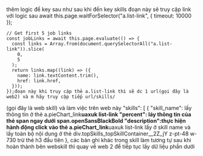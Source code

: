 thêm logic để key sau như sau khi đến key skills
đoạn này sẽ truy cập link với logic sau
await this.page.waitForSelector("a.list-link", { timeout: 10000 });

    // Get first 5 job links
    const jobLinks = await this.page.evaluate(() => {
      const links = Array.from(document.querySelectorAll("a.list-link")).slice(
        0,
        5
      );
      return links.map((link) => ({
        name: link.textContent.trim(),
        href: link.href,
      }));
    });đoạn này khi truy cập thẻ a.list-link thì sẽ dc 1 url(gọi đây là web2) và m hãy truy cập tiếp url/skills/

(gọi đây là web skill)
và làm việc trên web này
"skills": [
{
"skill_name": lấy thông tin ở thẻ a.pieChart_link**uaxuk list-link
"percent": láy thông tin của thẻ span ngay dưới span.openSansBlackBold
"description":thực hiện hành động click vào thẻ a.pieChart_link**uaxuk list-link lấy ở skill name và lấy toàn bộ nội dung ở thẻ div.topSkills_topSkillContainer\_\_2Z_jY z-pt-48 w-730 trừ thẻ h3 đầu tiên
},
các bản ghi khác trong skill làm tương tự
sau khi hoàn thành bên webskill thì quay về web 2 để tiếp tục lấy dữ liệu phần dưới
